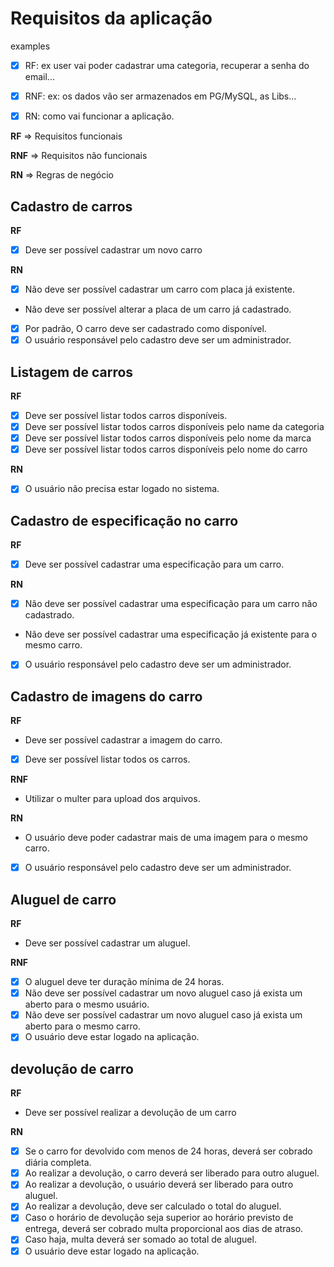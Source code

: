 # Requisitos da aplicação

examples

- [x] RF: ex user vai poder cadastrar uma categoria, recuperar a senha do email...

- [x] RNF: ex: os dados vão ser armazenados em PG/MySQL, as Libs...

- [x] RN: como vai funcionar a aplicação.

**RF** => Requisitos funcionais

**RNF** => Requisitos não funcionais

**RN** => Regras de negócio

## Cadastro de carros

**RF**

- [x] Deve ser possível cadastrar um novo carro

**RN**

- [x] Não deve ser possível cadastrar um carro com placa já existente.
- Não deve ser possível alterar a placa de um carro já cadastrado.
- [x] Por padrão, O carro deve ser cadastrado como disponível.
- [x] O usuário responsável pelo cadastro deve ser um administrador.

## Listagem de carros

**RF**

- [x] Deve ser possível listar todos carros disponíveis.
- [x] Deve ser possível listar todos carros disponíveis pelo name da categoria
- [x] Deve ser possível listar todos carros disponíveis pelo nome da marca
- [x] Deve ser possível listar todos carros disponíveis pelo nome do carro

**RN**

- [x] O usuário não precisa estar logado no sistema.

## Cadastro de especificação no carro

**RF**

- [x] Deve ser possível cadastrar uma especificação para um carro.

**RN**

- [x] Não deve ser possível cadastrar uma especificação para um carro não cadastrado.
- Não deve ser possível cadastrar uma especificação já existente para o mesmo carro.
- [x] O usuário responsável pelo cadastro deve ser um administrador.

## Cadastro de imagens do carro

**RF**

- Deve ser possível cadastrar a imagem do carro.
- [x] Deve ser possível listar todos os carros.

**RNF**

- Utilizar o multer para upload dos arquivos.

**RN**

- O usuário deve poder cadastrar mais de uma imagem para o mesmo carro.
- [x] O usuário responsável pelo cadastro deve ser um administrador.

## Aluguel de carro

**RF**

- Deve ser possível cadastrar um aluguel.

**RNF**

- [x] O aluguel deve ter duração mínima de 24 horas.
- [x] Não deve ser possível cadastrar um novo aluguel caso já exista um aberto para o mesmo usuário.
- [x] Não deve ser possível cadastrar um novo aluguel caso já exista um aberto para o mesmo carro.
- [x] O usuário deve estar logado na aplicação.

## devolução de carro

**RF**

- Deve ser possível realizar a devolução de um carro

**RN**

- [x] Se o carro for devolvido com menos de 24 horas, deverá ser cobrado diária completa.
- [x] Ao realizar a devolução, o carro deverá ser liberado para outro aluguel.
- [x] Ao realizar a devolução, o usuário deverá ser liberado para outro aluguel.
- [x] Ao realizar a devolução, deve ser calculado o total do aluguel.
- [x] Caso o horário de devolução seja superior ao horário previsto de entrega, deverá ser cobrado multa proporcional aos dias de atraso.
- [x] Caso haja, multa deverá ser somado ao total de aluguel.
- [x] O usuário deve estar logado na aplicação.
